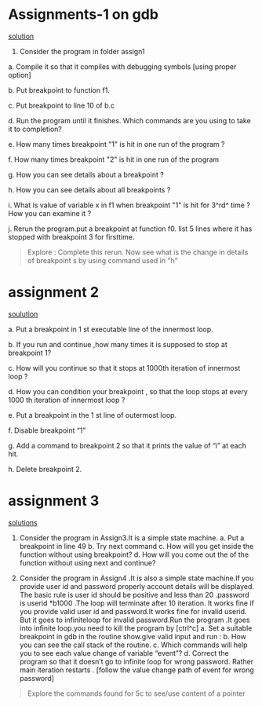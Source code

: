 # Assignments-1 on gdb
[solution](./Assignments/assign1/solutions.md)

1.  Consider the program in folder assign1

<!-- -->

a.  Compile it so that it compiles with debugging symbols \[using proper
    option\]

b.  Put breakpoint to function f1.

c.  Put breakpoint to line 10 of b.c

d.  Run the program until it finishes. Which commands are you using to
    take it to completion?

e.  How many times breakpoint "1" is hit in one run of the program ?

f.  How many times breakpoint "2" is hit in one run of the program

g.  How you can see details about a breakpoint ?

h.  How you can see details about all breakpoints ?

i.  What is value of variable x in f1 when breakpoint "1" is hit for
    3^rd^ time ? How you can examine it ?

j.  Rerun the program.put a breakpoint at function f0. list 5 lines
    where it has stopped with breakpoint 3 for firsttime.

> Explore : Complete this rerun. Now see what is the change in details
> of breakpoint s by using command used in "h"


# assignment 2
[soulution](./Assignments/assign2/solutions.md)

a. Put a breakpoint in 1 st executable line of the innermost loop.

b. If you run and continue ,how many times it is supposed to stop at breakpoint 1?

c. How will you continue so that it stops at 1000th iteration of innermost loop ?

d. How you can condition your breakpoint , so that the loop stops at every 1000 th iteration of innermost loop ?

e. Put a breakpoint in the 1 st line of outermost loop.

f. Disable breakpoint “1”

g. Add a command to breakpoint 2 so that it prints the value of “i” at each hit.

h. Delete breakpoint 2.


# assignment 3
[solutions](./Assignments/assign3/SEassignment3.pdf)
1. Consider the program in Assign3.It is a simple state machine.
        a. Put a breakpoint in line 49
        b. Try next command
        c. How will you get inside the function without using breakpoint?
        d. How will you come out the of the function without using next and continue?

2. Consider the program in Assign4 .It is also a simple state machine.If you provide user id and password properly  account details will be displayed. The basic rule is user id should be positive and less than 20 .password is userid *b1000 .The loop will terminate after 10 iteration. It works fine if you provide valid user  id and password.It works fine for invalid userid. But it goes to infiniteloop for invalid password.Run the program .It goes into infinite loop.you need to kill the program by [ctrl^c]
        a. Set a suitable breakpoint in gdb in the routine show.give valid input and run :
        b. How you can see the call stack of the routine. 
        c. Which commands will help you to see each value change of variable “event”?
        d. Correct the program so that it doesn’t go to infinite loop for wrong password. Rather main iteration restarts .  [follow the value change path of event for wrong password]
> Explore the commands found for 5c to see/use content of a pointer
